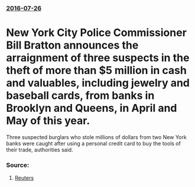 ### [2016-07-26](/news/2016/07/26/index.md)

# New York City Police Commissioner Bill Bratton announces the arraignment of three suspects  in the theft of  more than $5 million in cash and valuables, including jewelry and baseball cards, from banks in Brooklyn and Queens, in April and May of this year. 

Three suspected burglars who stole millions of dollars from two New York banks were caught after using a personal credit card to buy the tools of their trade, authorities said.


### Source:

1. [Reuters](http://www.reuters.com/article/us-new-york-burglary-idUSKCN1062HQ)
